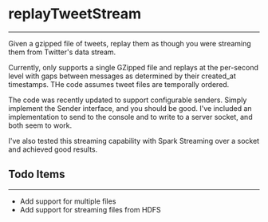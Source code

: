 # replayTweetStream
---

Given a gzipped file of tweets, replay them as though you were streaming them from Twitter's data stream.

Currently, only supports a single GZipped file and replays at the per-second level with gaps between messages as determined by their created_at timestamps. 
THe code assumes tweet files are temporally ordered.

The code was recently updated to support configurable senders. Simply implement the Sender interface, and you should be good. I've included an implementation to send to the console and to write to a server socket, and both seem to work.

I've also tested this streaming capability with Spark Streaming over a socket and achieved good results.

## Todo Items
---
- Add support for multiple files
- Add support for streaming files from HDFS